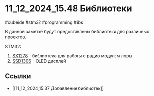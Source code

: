 # 11_12_2024_15.48 Библиотеки
#cubeide #stm32 #programming #libs

В данной заметке будут предоставлены библиотеки для различных проектов.

STM32:
1. [SX1278](https://github.com/wdomski/SX1278) - библиотека для работы с радио модулем лоры
2. [SSD1306](https://github.com/afiskon/stm32-ssd1306) - OLED дисплей

## Ссылки
- [[11_12_2024_15.37 Добавление библиотек]]

